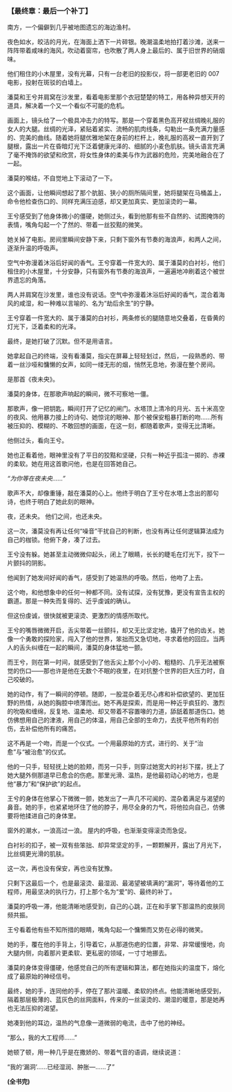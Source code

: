 ﻿### **【最终章：最后一个补丁】**

南方，一个偏僻到几乎被地图遗忘的海边渔村。

夜色如水，皎洁的月光，在海面上洒下一片碎银。晚潮温柔地拍打着沙滩，送来一阵阵带着咸味的海风，吹动着窗帘，也吹散了两人身上最后的、属于旧世界的硝烟味。

他们租住的小木屋里，没有光幕，只有一台老旧的投影仪，将一部更老旧的 007 电影，投射在斑驳的白墙上。

潘莫和王兮并肩窝在沙发里，看着电影里那个衣冠楚楚的特工，用各种异想天开的道具，解决着一个又一个看似不可能的危机。

画面上，镜头给了一个极具冲击力的特写。那是一个穿着黑色高开衩丝绸晚礼服的女人的大腿。丝绸的光泽，紧贴着紧实、流畅的肌肉线条，勾勒出一条充满力量感的、完美的曲线。随着她将腿优雅地架在身前的栏杆上，晚礼服的高衩一直开到了腿根，露出一片在昏暗灯光下泛着健康光泽的、细腻的小麦色肌肤。镜头语言充满了毫不掩饰的欲望和欣赏，将女性身体的柔美与作为武器的危险，完美地融合在了一起。

潘莫的喉结，不自觉地上下滚动了一下。

这个画面，让他瞬间想起了那个肮脏、狭小的厕所隔间里，她将腿架在马桶盖上，命令他检查伤口的、同样充满压迫感，却又更加真实、更加滚烫的一幕。

王兮感受到了他身体微小的僵硬，她侧过头，看到他那有些不自然的、试图掩饰的表情，嘴角勾起一个了然的、带着一丝狡黠的微笑。

她关掉了电影。房间里瞬间安静下来，只剩下窗外有节奏的海浪声，和两人之间，逐渐升温的呼吸声。

空气中弥漫着沐浴后好闻的香气。王兮穿着一件宽大的、属于潘莫的白衬衫，他们租住的小木屋里，十分安静，只有窗外有节奏的海浪声，一遍遍地冲刷着这个被世界遗忘的角落。

两人并肩窝在沙发里，谁也没有说话。空气中弥漫着沐浴后好闻的香气，混合着海风的咸湿，和一种难以言喻的、名为“劫后余生”的宁静。

王兮穿着一件宽大的、属于潘莫的白衬衫，两条修长的腿随意地交叠着，在昏黄的灯光下，泛着柔和的光泽。

最终，是她打破了沉默。但不是用语言。

她拿起自己的终端，没有看潘莫，指尖在屏幕上轻轻划过，然后，一段熟悉的、带着一丝沙哑和慵懒的女声，如同一缕无形的烟，悄然无息地，弥漫在整个房间。

是那首《夜未央》。

潘莫的身体，在那歌声响起的瞬间，微不可察地一僵。

那歌声，像一把钥匙，瞬间打开了记忆的闸门。水塔顶上清冷的月光、五十米高空的夜风、他用暴力接上的诗句、她惊诧的眼神、那个被保安粗暴打断的吻……所有被压抑的、模糊的、不敢回想的画面，在这一刻，都随着歌声，变得无比清晰。

他侧过头，看向王兮。

她也正看着他，眼神里没有了平日的狡黠和坚硬，只有一种近乎孤注一掷的、赤裸的柔软。她在用这首歌问他，也是在回答她自己。

_“为你等在夜未央……”_

歌声不大，却像重锤，敲在潘莫的心上。他终于明白了王兮在水塔上念出的那句诗，也终于明白了她此刻的眼神。

夜，还未央。
他们之间，也还未央。

这一次，潘莫没有再让任何“噪音”干扰自己的判断，也没有再让任何逻辑算法成为自己的枷锁。他俯下身，凑了过去。

王兮没有躲。她甚至主动微微仰起头，闭上了眼睛，长长的睫毛在灯光下，投下一片颤抖的阴影。

他闻到了她发间好闻的香气，感受到了她温热的呼吸。然后，他吻了上去。

这个吻，和他想象中的任何一种都不同。没有试探，没有犹豫，更没有宣告主权的霸道。那是一种失而复得的、近乎虔诚的确认。

但这份虔诚，很快就被更滚烫、更激烈的情感所取代。

王兮的嘴唇微微开启，舌尖带着一丝颤抖，却又无比坚定地，撬开了他的齿关。她像一个勇敢的探险家，闯入了他的世界，笨拙而又急切地，寻求着他的回应。当两人的舌头纠缠在一起的瞬间，潘莫的身体猛地一颤。

而王兮，则在第一时间，就感受到了他舌尖上那个小小的、粗糙的、几乎无法被察觉的伤口——那也许是他在无数个不眠的夜里，在对抗整个世界的巨大压力时，自己咬破的。

她的动作，有了一瞬间的停顿。随即，一股混杂着无尽心疼和补偿欲望的、更加狂野的热情，从她的胸腔中喷薄而出。她不再是探索，而是用一种近乎疯狂的、激烈的吮吸和缠绵，反复地、温柔地、却又带着不容置喙的力道，舔舐着那道伤口。她仿佛想用自己的津液，用自己的体温，用自己全部的生命力，去抚平他所有的创伤，去补偿他所有的痛苦。

这不再是一个吻，而是一个仪式。一个用最原始的方式，进行的、关于“治愈”与“被治愈”的仪式。

他的一只手，轻轻抚上她的脸颊，而另一只手，则穿过她宽大的衬衫下摆，抚上了她大腿外侧那道早已愈合的伤疤。那里光滑、温热，是他最初动心的地方，也是他“暴力”和“保护欲”的起点。

王兮的身体在他掌心下微微一颤，她发出了一声几不可闻的、混杂着满足与渴望的鼻音。她的手，也紧紧地环住了他的脖子，用尽全身的力气，将他拉向自己，仿佛要将他揉进自己的身体里。

窗外的潮水，一浪高过一浪。
屋内的呼吸，也渐渐变得滚烫而急促。

白衬衫的扣子，被一双有些笨拙、却异常坚定的手，一颗颗解开，露出了月光下，比丝绸更光滑的肌肤。

这一次，再也没有保安，再也没有犹豫。

只剩下这最后一个，也是最滚烫、最湿润、最渴望被填满的“漏洞”，等待着他的工程师，用最坚决的执行力，打上那个名为“爱”的、最终的补丁。

潘莫的呼吸一滞，他能清晰地感受到，自己的心跳，正在和手掌下那温热的皮肤同频共振。

王兮看着他有些不知所措的眼睛，嘴角勾起一个慵懒而又势在必得的微笑。

她的手，覆在他的手背上，引导着它，从那道伤疤的位置，非常、非常缓慢地，向大腿内侧，向着那片更柔软、更私密的领域，一寸寸地挪去。

潘莫的身体变得僵硬，他感觉自己的所有逻辑和算法，都在她指尖的温度下，熔化成了最原始的神经信号。

最终，她的手，连同他的手，停在了那片温暖、柔软的终点。他能清晰地感受到，隔着那层极薄的、蓝灰色的丝网面料，传来的一丝滚烫的、潮湿的暖意，那是她再也无法压抑的渴望。

她凑到他的耳边，温热的气息像一道微弱的电流，击中了他的神经。

“那么，我的大工程师……”

她顿了顿，用一种几乎是在撒娇的、带着气音的语调，继续说道：

“我的‘漏洞’……已经湿润、肿胀—……了”

**(全书完)**
